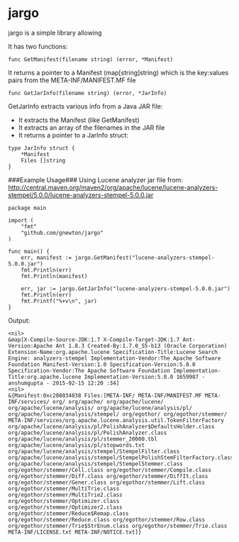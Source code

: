 jargo
======
jargo is a simple library allowing

It has two functions:

    func GetManifest(filename string) (error, *Manifest)

It returns a pointer to a Manifest (map[string]string) which is the key:values pairs from the META-INF/MANIFEST.MF file

    func GetJarInfo(filename string) (error, *JarInfo)

GetJarInfo extracts various info from a Java JAR file:
* It extracts the Manifest (like GetManifest)
* It extracts an array of the filenames in the JAR file
* It returns a pointer to a JarInfo struct:
```
type JarInfo struct {
	*Manifest
	Files []string
}
```

###Example Usage###
Using Lucene analyzer jar file from: http://central.maven.org/maven2/org/apache/lucene/lucene-analyzers-stempel/5.0.0/lucene-analyzers-stempel-5.0.0.jar

```
package main

import (
	"fmt"
	"github.com/gnewton/jargo"
)

func main() {
	err, manifest := jargo.GetManifest("lucene-analyzers-stempel-5.0.0.jar")
	fmt.Println(err)
	fmt.Println(manifest)

	err, jar := jargo.GetJarInfo("lucene-analyzers-stempel-5.0.0.jar")
	fmt.Println(err)
	fmt.Printf("%+v\n", jar)
}
```

Output:
```
<nil>
&map[X-Compile-Source-JDK:1.7 X-Compile-Target-JDK:1.7 Ant-Version:Apache Ant 1.8.3 Created-By:1.7.0_55-b13 (Oracle Corporation) Extension-Name:org.apache.lucene Specification-Title:Lucene Search Engine: analyzers-stempel Implementation-Vendor:The Apache Software Foundation Manifest-Version:1.0 Specification-Version:5.0.0 Specification-Vendor:The Apache Software Foundation Implementation-Title:org.apache.lucene Implementation-Version:5.0.0 1659987 - anshumgupta - 2015-02-15 12:20 :34]
<nil>
&{Manifest:0xc208034038 Files:[META-INF/ META-INF/MANIFEST.MF META-INF/services/ org/ org/apache/ org/apache/lucene/ org/apache/lucene/analysis/ org/apache/lucene/analysis/pl/ org/apache/lucene/analysis/stempel/ org/egothor/ org/egothor/stemmer/ META-INF/services/org.apache.lucene.analysis.util.TokenFilterFactory org/apache/lucene/analysis/pl/PolishAnalyzer$DefaultsHolder.class org/apache/lucene/analysis/pl/PolishAnalyzer.class org/apache/lucene/analysis/pl/stemmer_20000.tbl org/apache/lucene/analysis/pl/stopwords.txt org/apache/lucene/analysis/stempel/StempelFilter.class org/apache/lucene/analysis/stempel/StempelPolishStemFilterFactory.class org/apache/lucene/analysis/stempel/StempelStemmer.class org/egothor/stemmer/Cell.class org/egothor/stemmer/Compile.class org/egothor/stemmer/Diff.class org/egothor/stemmer/DiffIt.class org/egothor/stemmer/Gener.class org/egothor/stemmer/Lift.class org/egothor/stemmer/MultiTrie.class org/egothor/stemmer/MultiTrie2.class org/egothor/stemmer/Optimizer.class org/egothor/stemmer/Optimizer2.class org/egothor/stemmer/Reduce$Remap.class org/egothor/stemmer/Reduce.class org/egothor/stemmer/Row.class org/egothor/stemmer/Trie$StrEnum.class org/egothor/stemmer/Trie.class META-INF/LICENSE.txt META-INF/NOTICE.txt]}
```
